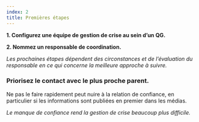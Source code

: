 ```yaml
---
index: 2
title: Premières étapes
---
```

**1. Configurez une équipe de gestion de crise au sein d’un QG.**

**2. Nommez un responsable de coordination.**

_Les prochaines étapes dépendent des circonstances et de l’évaluation du responsable en ce qui concerne la meilleure approche à suivre._

### Priorisez le contact avec le plus proche parent.

Ne pas le faire rapidement peut nuire à la relation de confiance, en particulier si les informations sont publiées en premier dans les médias.

*Le manque de confiance rend la gestion de crise beaucoup plus difficile.*
